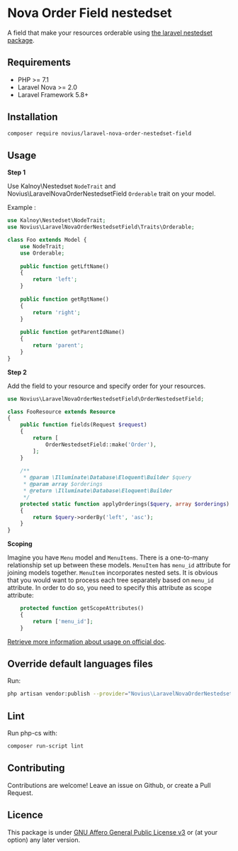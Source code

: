 # Nova Order Field nestedset

A field that make your resources orderable using [the laravel nestedset package](https://github.com/lazychaser/laravel-nestedset).

## Requirements

* PHP >= 7.1
* Laravel Nova >= 2.0
* Laravel Framework 5.8+

## Installation

```sh
composer require novius/laravel-nova-order-nestedset-field
```

## Usage

**Step 1**

Use Kalnoy\Nestedset `NodeTrait` and Novius\LaravelNovaOrderNestedsetField `Orderable` trait on your model. 

Example :

```php
use Kalnoy\Nestedset\NodeTrait;
use Novius\LaravelNovaOrderNestedsetField\Traits\Orderable;

class Foo extends Model {
    use NodeTrait;
    use Orderable;
    
    public function getLftName()
    {
        return 'left';
    }
    
    public function getRgtName()
    {
        return 'right';
    }
    
    public function getParentIdName()
    {
        return 'parent';
    }
}

```

**Step 2**
 
Add the field to your resource and specify order for your resources.


```php
use Novius\LaravelNovaOrderNestedsetField\OrderNestedsetField;

class FooResource extends Resource
{       
    public function fields(Request $request)
    {
        return [
            OrderNestedsetField::make('Order'),
        ];
    }
    
    /**
     * @param \Illuminate\Database\Eloquent\Builder $query
     * @param array $orderings
     * @return \Illuminate\Database\Eloquent\Builder
     */
    protected static function applyOrderings($query, array $orderings)
    {
        return $query->orderBy('left', 'asc');
    }
}

```

**Scoping**

Imagine you have `Menu` model and `MenuItems`. There is a one-to-many relationship
set up between these models. `MenuItem` has `menu_id` attribute for joining models
together. `MenuItem` incorporates nested sets. It is obvious that you would want to
process each tree separately based on `menu_id` attribute. In order to do so, you
need to specify this attribute as scope attribute:

```php
    protected function getScopeAttributes()
    {
        return ['menu_id'];
    }
```

[Retrieve more information about usage on official doc](https://github.com/lazychaser/laravel-nestedset#scoping).


## Override default languages files

Run:

```sh
php artisan vendor:publish --provider="Novius\LaravelNovaOrderNestedsetField\OrderNestedsetFieldServiceProvider" --tag="lang"
```

## Lint

Run php-cs with:

```sh
composer run-script lint
```

## Contributing

Contributions are welcome!
Leave an issue on Github, or create a Pull Request.


## Licence

This package is under [GNU Affero General Public License v3](http://www.gnu.org/licenses/agpl-3.0.html) or (at your option) any later version.
